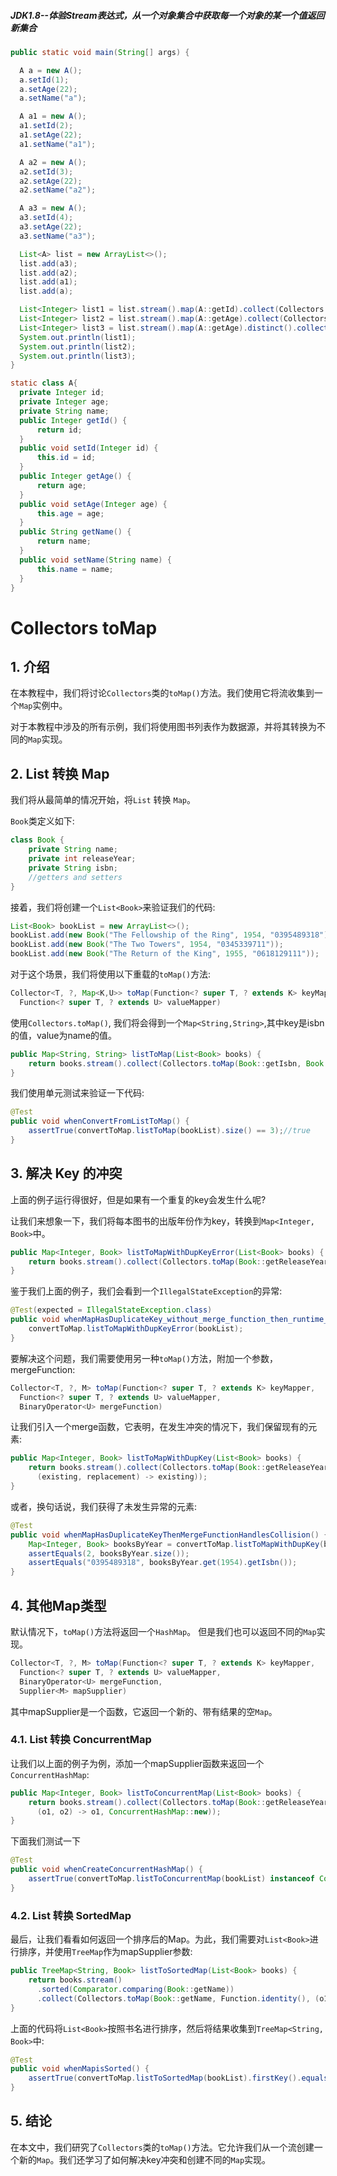 ##### JDK1.8--体验Stream表达式，从一个对象集合中获取每一个对象的某一个值返回新集合

  ```java
public static void main(String[] args) {

    A a = new A();
    a.setId(1);
    a.setAge(22);
    a.setName("a");

    A a1 = new A();
    a1.setId(2);
    a1.setAge(22);
    a1.setName("a1");

    A a2 = new A();
    a2.setId(3);
    a2.setAge(22);
    a2.setName("a2");

    A a3 = new A();
    a3.setId(4);
    a3.setAge(22);
    a3.setName("a3");

    List<A> list = new ArrayList<>();
    list.add(a3);
    list.add(a2);
    list.add(a1);
    list.add(a);

    List<Integer> list1 = list.stream().map(A::getId).collect(Collectors.toList());
    List<Integer> list2 = list.stream().map(A::getAge).collect(Collectors.toList());//未去重
    List<Integer> list3 = list.stream().map(A::getAge).distinct().collect(Collectors.toList());//已去重
    System.out.println(list1);
    System.out.println(list2);
    System.out.println(list3);
}

static class A{
    private Integer id;
    private Integer age;
    private String name;
    public Integer getId() {
        return id;
    }
    public void setId(Integer id) {
        this.id = id;
    }
    public Integer getAge() {
        return age;
    }
    public void setAge(Integer age) {
        this.age = age;
    }
    public String getName() {
        return name;
    }
    public void setName(String name) {
        this.name = name;
    }
}
  ```



# Collectors toMap

## 1. 介绍

在本教程中，我们将讨论`Collectors`类的`toMap()`方法。我们使用它将流收集到一个`Map`实例中。

对于本教程中涉及的所有示例，我们将使用图书列表作为数据源，并将其转换为不同的`Map`实现。

## 2. List 转换 Map

我们将从最简单的情况开始，将`List` 转换 `Map`。

`Book`类定义如下:

```java
class Book {
    private String name;
    private int releaseYear;
    private String isbn;
    //getters and setters
}
```

接着，我们将创建一个`List<Book>`来验证我们的代码:

```java
List<Book> bookList = new ArrayList<>();
bookList.add(new Book("The Fellowship of the Ring", 1954, "0395489318"));
bookList.add(new Book("The Two Towers", 1954, "0345339711"));
bookList.add(new Book("The Return of the King", 1955, "0618129111"));
```

对于这个场景，我们将使用以下重载的`toMap()`方法:

```java
Collector<T, ?, Map<K,U>> toMap(Function<? super T, ? extends K> keyMapper,
  Function<? super T, ? extends U> valueMapper)
```

使用`Collectors.toMap()`, 我们将会得到一个`Map<String,String>`,其中key是isbn的值，value为name的值。

```java
public Map<String, String> listToMap(List<Book> books) {
    return books.stream().collect(Collectors.toMap(Book::getIsbn, Book::getName));
}
```

我们使用单元测试来验证一下代码:

```java
@Test
public void whenConvertFromListToMap() {
    assertTrue(convertToMap.listToMap(bookList).size() == 3);//true
}
```

## 3. 解决 Key 的冲突

上面的例子运行得很好，但是如果有一个重复的key会发生什么呢?

让我们来想象一下，我们将每本图书的出版年份作为key，转换到`Map<Integer, Book>`中。

```java
public Map<Integer, Book> listToMapWithDupKeyError(List<Book> books) {
    return books.stream().collect(Collectors.toMap(Book::getReleaseYear, Function.identity()));
}
```

鉴于我们上面的例子，我们会看到一个`IllegalStateException`的异常:

```java
@Test(expected = IllegalStateException.class)
public void whenMapHasDuplicateKey_without_merge_function_then_runtime_exception() {
    convertToMap.listToMapWithDupKeyError(bookList);
}
```

要解决这个问题，我们需要使用另一种`toMap()`方法，附加一个参数，mergeFunction:

```java
Collector<T, ?, M> toMap(Function<? super T, ? extends K> keyMapper,
  Function<? super T, ? extends U> valueMapper,
  BinaryOperator<U> mergeFunction)
```

让我们引入一个merge函数，它表明，在发生冲突的情况下，我们保留现有的元素:

```java
public Map<Integer, Book> listToMapWithDupKey(List<Book> books) {
    return books.stream().collect(Collectors.toMap(Book::getReleaseYear, Function.identity(),
      (existing, replacement) -> existing));
}
```

或者，换句话说，我们获得了未发生异常的元素:

```java
@Test
public void whenMapHasDuplicateKeyThenMergeFunctionHandlesCollision() {
    Map<Integer, Book> booksByYear = convertToMap.listToMapWithDupKey(bookList);
    assertEquals(2, booksByYear.size());
    assertEquals("0395489318", booksByYear.get(1954).getIsbn());
}
```

## 4. 其他Map类型

默认情况下，`toMap()`方法将返回一个`HashMap`。
但是我们也可以返回不同的`Map`实现。

```java
Collector<T, ?, M> toMap(Function<? super T, ? extends K> keyMapper,
  Function<? super T, ? extends U> valueMapper,
  BinaryOperator<U> mergeFunction,
  Supplier<M> mapSupplier)
```

其中mapSupplier是一个函数，它返回一个新的、带有结果的空`Map`。

### 4.1. List 转换 ConcurrentMap

让我们以上面的例子为例，添加一个mapSupplier函数来返回一个`ConcurrentHashMap`:

```java
public Map<Integer, Book> listToConcurrentMap(List<Book> books) {
    return books.stream().collect(Collectors.toMap(Book::getReleaseYear, Function.identity(),
      (o1, o2) -> o1, ConcurrentHashMap::new));
}
```

下面我们测试一下

```java
@Test
public void whenCreateConcurrentHashMap() {
    assertTrue(convertToMap.listToConcurrentMap(bookList) instanceof ConcurrentHashMap);
}
```

### 4.2. List 转换 SortedMap

最后，让我们看看如何返回一个排序后的Map。为此，我们需要对`List<Book>`进行排序，并使用`TreeMap`作为mapSupplier参数:

```java
public TreeMap<String, Book> listToSortedMap(List<Book> books) {
    return books.stream() 
      .sorted(Comparator.comparing(Book::getName))
      .collect(Collectors.toMap(Book::getName, Function.identity(), (o1, o2) -> o1, TreeMap::new));
}
```

上面的代码将`List<Book>`按照书名进行排序，然后将结果收集到`TreeMap<String, Book>`中:

```java
@Test
public void whenMapisSorted() {
    assertTrue(convertToMap.listToSortedMap(bookList).firstKey().equals("The Fellowship of the Ring"));
}
```

## 5. 结论

在本文中，我们研究了`Collectors`类的`toMap()`方法。它允许我们从一个流创建一个新的`Map`。我们还学习了如何解决key冲突和创建不同的`Map`实现。